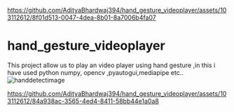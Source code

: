 

https://github.com/AdityaBhardwaj394/hand_gesture_videoplayer/assets/103112612/8f01d513-0047-4dea-8b01-8a7006b4fa07

# hand_gesture_videoplayer
This project allow us to play an video player using hand gesture ,in this i have used python numpy, opencv ,pyautogui,mediapipe etc..
![handdetectimage](https://github.com/AdityaBhardwaj394/hand_gesture_videoplayer/assets/103112612/25f0431c-878e-4150-b791-09e435e0f716)



https://github.com/AdityaBhardwaj394/hand_gesture_videoplayer/assets/103112612/84a938ac-3565-4ed4-8411-58bb44e1a0a8


